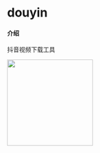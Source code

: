 # douyin

#### 介绍
抖音视频下载工具

<img src="https://gitee.com/lubanseven/douyin/raw/master/精神抖擞.png" width="200" />